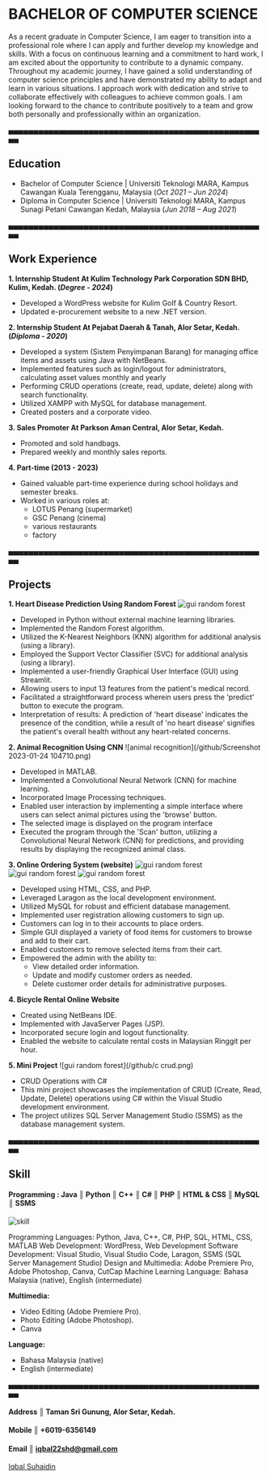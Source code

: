 # BACHELOR OF COMPUTER SCIENCE
As a recent graduate in Computer Science, I am eager to transition into a professional role where I can apply and further develop my knowledge and skills. With a focus on continuous learning and a commitment to hard work, I am excited about the opportunity to contribute to a dynamic company. Throughout my academic journey, I have gained a solid understanding of computer science principles and have demonstrated my ability to adapt and learn in various situations. I approach work with dedication and strive to collaborate effectively with colleagues to achieve common goals. I am looking forward to the chance to contribute positively to a team and grow both personally and professionally within an organization.

▄▄▄▄▄▄▄▄▄▄▄▄▄▄▄▄▄▄▄▄▄▄▄▄▄▄▄▄▄▄▄▄▄▄▄▄▄▄▄▄▄▄▄▄▄▄▄▄▄▄▄▄
## Education
- Bachelor of Computer Science | Universiti Teknologi MARA, Kampus Cawangan Kuala Terengganu, Malaysia (_Oct 2021 – Jun 2024_)
- Diploma in Computer Science	| Universiti Teknologi MARA, Kampus Sunagi Petani Cawangan Kedah, Malaysia (_Jun 2018 – Aug 2021_) 
          
▄▄▄▄▄▄▄▄▄▄▄▄▄▄▄▄▄▄▄▄▄▄▄▄▄▄▄▄▄▄▄▄▄▄▄▄▄▄▄▄▄▄▄▄▄▄▄▄▄▄▄▄
## Work Experience
**1. Internship Student At Kulim Technology Park Corporation SDN BHD, Kulim, Kedah. (_Degree - 2024_)**
- Developed a WordPress website for Kulim Golf & Country Resort.
- Updated e-procurement website to a new .NET version.


**2. Internship Student At Pejabat Daerah & Tanah, Alor Setar, Kedah. (_Diploma - 2020_)**
- Developed a system (Sistem Penyimpanan Barang) for managing office items and assets using Java with NetBeans.
- Implemented features such as login/logout for administrators, calculating asset values monthly and yearly
- Performing CRUD operations (create, read, update, delete) along with search functionality.
- Utilized XAMPP with MySQL for database management.
- Created posters and a corporate video.

**3. Sales Promoter At Parkson Aman Central, Alor Setar, Kedah.**
- Promoted and sold handbags.
- Prepared weekly and monthly sales reports.

**4. Part-time (2013 - 2023)**
- Gained valuable part-time experience during school holidays and semester breaks.
- Worked in various roles at:
   - LOTUS Penang (supermarket)
   - GSC Penang (cinema)
   - various restaurants
   - factory

▄▄▄▄▄▄▄▄▄▄▄▄▄▄▄▄▄▄▄▄▄▄▄▄▄▄▄▄▄▄▄▄▄▄▄▄▄▄▄▄▄▄▄▄▄▄▄▄▄▄▄▄
## Projects
**1. Heart Disease Prediction Using Random Forest**
![gui random forest](/github/rf.jpg)
- Developed in Python without external machine learning libraries.
- Implemented the Random Forest algorithm.
- Utilized the K-Nearest Neighbors (KNN) algorithm for additional analysis (using a library).
- Employed the Support Vector Classifier (SVC) for additional analysis (using a library).
- Implemented a user-friendly Graphical User Interface (GUI) using Streamlit.
- Allowing users to input 13 features from the patient's medical record.
- Facilitated a straightforward process wherein users press the 'predict' button to execute the program.
- Interpretation of results: A prediction of 'heart disease' indicates the presence of the condition, while a result of 'no heart disease' signifies the patient's overall health without any heart-related concerns.

**2. Animal Recognition Using CNN**
![animal recognition](/github/Screenshot 2023-01-24 104710.png)
- Developed in MATLAB.
- Implemented a Convolutional Neural Network (CNN) for machine learning.
- Incorporated Image Processing techniques.
- Enabled user interaction by implementing a simple interface where users can select animal pictures using the 'browse' button.
- The selected image is displayed on the program interface
- Executed the program through the 'Scan' button, utilizing a Convolutional Neural Network (CNN) for predictions, and providing results by displaying the recognized animal class.

**3. Online Ordering System (website)**
![gui random forest](/github/rbs1.jpg)
![gui random forest](/github/rbs2.png)
![gui random forest](/github/rbs3.png)
- Developed using HTML, CSS, and PHP.
- Leveraged Laragon as the local development environment.
- Utilized MySQL for robust and efficient database management.
- Implemented user registration allowing customers to sign up.
- Customers can log in to their accounts to place orders.
- Simple GUI displayed a variety of food items for customers to browse and add to their cart.
- Enabled customers to remove selected items from their cart.
- Empowered the admin with the ability to:
  - View detailed order information.
  - Update and modify customer orders as needed.
  - Delete customer order details for administrative purposes.

**4. Bicycle Rental Online Website**
- Created using NetBeans IDE.
- Implemented with JavaServer Pages (JSP).
- Incorporated secure login and logout functionality.
- Enabled the website to calculate rental costs in Malaysian Ringgit per hour.

**5. Mini Project**
![gui random forest](/github/c crud.png)
- CRUD Operations with C#
- This mini project showcases the implementation of CRUD (Create, Read, Update, Delete) operations using C# within the Visual Studio development environment.
- The project utilizes SQL Server Management Studio (SSMS) as the database management system.

▄▄▄▄▄▄▄▄▄▄▄▄▄▄▄▄▄▄▄▄▄▄▄▄▄▄▄▄▄▄▄▄▄▄▄▄▄▄▄▄▄▄▄▄▄▄▄▄▄▄▄▄
## Skill
#### Programming : Java ║ Python ║ C++ ║ C# ║ PHP ║ HTML & CSS ║ MySQL ║ SSMS
![skill](/github/skill.png)

Programming Languages: Python, Java, C++, C#, PHP, SQL, HTML, CSS, MATLAB
Web Development: WordPress, Web Development
Software Development: Visual Studio, Visual Studio Code, Laragon, SSMS (SQL Server Management Studio)
Design and Multimedia: Adobe Premiere Pro, Adobe Photoshop, Canva, CutCap
Machine Learning
Language: Bahasa Malaysia (native), English (intermediate)

**Multimedia:**
- Video Editing (Adobe Premiere Pro).
- Photo Editing (Adobe Photoshop).
- Canva

**Language:**
- Bahasa Malaysia (native)
- English (intermediate)

▄▄▄▄▄▄▄▄▄▄▄▄▄▄▄▄▄▄▄▄▄▄▄▄▄▄▄▄▄▄▄▄▄▄▄▄▄▄▄▄▄▄▄▄▄▄▄▄▄▄▄▄
#### Address ║ Taman Sri Gunung, Alor Setar, Kedah.
#### Mobile ║ +6019-6356149
#### Email ║ iqbal22shd@gmail.com


<div class="badge-base LI-profile-badge" data-locale="en_US" data-size="large" data-theme="dark" data-type="HORIZONTAL" data-vanity="iqbal-suhaidin-560a452a8" data-version="v1"><a class="badge-base__link LI-simple-link" href="https://my.linkedin.com/in/iqbal-suhaidin-560a452a8?trk=profile-badge">Iqbal Suhaidin</a></div>
              
